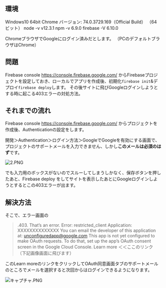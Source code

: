<!--
title:   Firebaseアプリをデプロイ後、Googleログインしようとすると403エラーがてたときの対処方法。
tags:    403,Firebase,Google
id:      e724dc39f1167674ecf3
private: false
-->
## 環境
Windows10 64bit
Chrome バージョン: 74.0.3729.169（Official Build） （64 ビット）
node -v v12.3.1
npm -v 6.9.0
firebase -V 6.10.0

ChromeブラウザでGoogleにログイン済みだとします。
（PCのデフォルトブラウザはChrome）

## 問題
Firebase console
https://console.firebase.google.com/
からFirebaseプロジェクトを設定しておき、ローカルでアプリを作成後、初期化`firebase init`&デプロイ`firebase deploy`します。
その後サイトに飛びGoogleログインしようとする時に起こる403エラーの対処方法。

## それまでの流れ
Firebase console
https://console.firebase.google.com/
からプロジェクトを作成後、Authenticationの設定をします。

開発＞Authentication＞ログイン方法＞GoogleでGoogleを有効にする画面で、プロジェクトのサポートメールを入力できません、しかし**このメールは必須のはず**です。

![2.PNG](https://qiita-image-store.s3.ap-northeast-1.amazonaws.com/0/44761/c8a2f222-77a7-245f-fb0f-cf14028e3873.png)

でも入力用のボックスがないのでスルーしてしまうしかなく、保存ボタンを押したあと、Firebase deploy をしてサイトを表示したあとにGoogleログインしようとするとこの403エラーが出ます。

## 解決方法
そこで、エラー画面の

> .403. That’s an error.
Error: restricted_client
Application: XXXXXXXXXXXXXX
You can email the developer of this application at: unconfiguredapp@google.com
This app is not yet configured to make OAuth requests. To do that, set up the app’s OAuth consent screen in the Google Cloud Console.
Learn more ＜＜ここのリンク（下記画像画面に飛びます）


このLearn moreのリンクをクリックしてOAuth同意画面タブのサポートメールのところでメールを選択すると次回からはログインできるようになります。

![キャプチャ.PNG](https://qiita-image-store.s3.ap-northeast-1.amazonaws.com/0/44761/92bbdd18-8fdd-cdf2-8331-bd958430cc52.png)